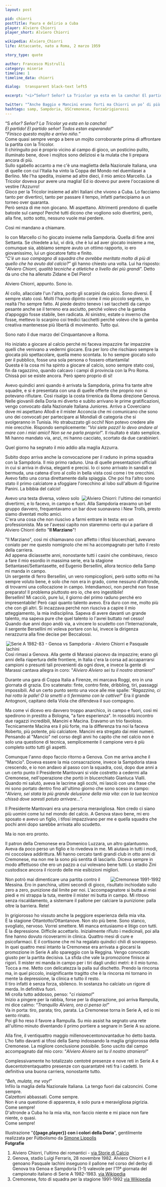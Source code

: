 ```yaml
---
layout: post

pid: chiorri
postTitle: Paura e delirio a Cuba
player: Alviero Chiorri
player_short: Alviero Chiorri

wikipedia: Alviero_Chiorri
life: Attaccante, nato a Roma, 2 marzo 1959

story_type: quote

author: Francesco Mistrulli
category: miserie
timeline: 1
timeline_data: chiorri

dialog:  transparent black-text left5

excerpt: "<i>“Señor? Señor? La Tricolor ya esta en la cancha! El partido! El partido señor! Todos estan esperando!”<br/>“Finisco questo mojito e arrivo niño.”</i>"

twitter: "“Anche Baggio e Mancini erano forti ma Chiorri un po’ di più. Nelle sue giocate c’era il poeta, l’artista e lo scultore e anche i tifosi se ne erano accorti.” (Renzo Ulivieri)"
hashtags: samp, Sampdoria, USCremonese, ForzaGrigiorossi
---
```

“S _eñor? Señor? La Tricolor ya esta en la cancha!  
El partido! El partido señor! Todos estan esperando!_”  
“_Finisco questo mojito e arrivo niño._”  
Come quasi sempre vengo a bere un mojito corroborante prima di affrontare la partita con la Tricolor.  
Il chiringuito poi è proprio vicino al campo di gioco, un posticino pulito, illuminato bene, dove i mojitos sono deliziosi e la mulata che li prepara ancora di più.  
Sullo sgabello accanto a me c'è una maglietta della Nazionale Italiana, una di quelle con cui l'Italia ha vinto la Coppa del Mondo nel duemilasei a Berlino. Me l'ha spedita, insieme ad altre dieci, il mio amico Marcello. La Tricolor doveva pur avere una maglia! Ed io dovevo pur avere l'occasione di vestire l'Azzurro!  
Gioco per la Tricolor insieme ad altri Italiani che vivono a Cuba. Lo facciamo tanto per divertirci, tanto per passare il tempo, infatti partecipiamo a un torneo over quaranta.  
Però senza di me non giocano. Mi aspettano. Altrimenti prendono di quelle batoste sul campo! Perché tutti dicono che vogliono solo divertirsi, però, alla fine, sotto sotto, nessuno vuole mai perdere.   

Così mi mandano a chiamare.

Io con Marcello ci ho giocato insieme nella Sampdoria. Quella di fine anni Settanta. Se chiedete a lui, vi dirà, che è lui ad aver giocato insieme a me, comunque sia, abbiamo sempre avuto un ottimo rapporto, io ero giovanissimo, lui un giocatore fatto e finito.  
“_C'è un suo compagno di squadra che avrebbe meritato molto di più di quello che ha avuto dal calcio?_” gli hanno chiesto una volta. Lui ha risposto: “_Alviero Chiorri, qualità tecniche e atletiche a livello dei più grandi_”. Detto da uno che ha allenato Zidane e Del Piero!  

Alviero Chiorri, appunto. Sono io.  

Al collo, allacciate l'un l'altra, porto gli scarpini da calcio. Sono diversi. È sempre stato così. Molti l'hanno dipinto come il mio piccolo segreto, in realtà l'ho sempre fatto. Al piede destro tenevo i sei tacchetti da campo pesante anche se il terreno era asciutto, perché volevo che la gamba d’appoggio fosse stabile, ben radicata. Al sinistro, estate o inverno che fosse, mettevo lo scarpino coi tredici tacchetti perché volevo che la gamba creativa mantenesse più libertà di movimento. Tutto qui.   

Sono nato il due marzo del Cinquantanove a Roma.

Ho iniziato a giocare al calcio perché mi faceva impazzire far impazzire quelli che venivano a vedermi giocare. Era per loro che rischiavo sempre la giocata più spettacolare, quella meno scontata. Io ho sempre giocato solo per il pubblico, fosse una sola persona o fossero ottantamila!  
Questa è la cosa mi ha spinto a giocare al calcio, sono sempre stato così, fin da ragazzino, quando calcavo i campi di provincia con la Pro Roma. Chissà poi se esiste ancora. Però spero proprio di sì!

Avevo quindici anni quando è arrivata la Sampdoria, prima fra tante altre squadre, e si è presentata con una di quelle offerte che proprio non si potevano rifiutare. Così risalgo la costa tirrenica da Roma direzione Genova.  
Nelle giovanili della Doria mi diverto e subito arrivano le prime gratificazioni, vengo convocato dalla Nazionale Italiana Juniores. Arrivo a Coverciano dove mi aspettano Allodi e il mister Acconcia che mi comunicano che sono uno dei convocati per partecipare ai Mondiali di categoria che si svolgeranno in Tunisia. Ho strabuzzato gli occhi! Non potevo credere alle mie orecchie. Rispondo semplicemente: “_Voi siete pazzi! Io devo andare al mare con i miei amici! Non se ne parla proprio!_". Il risultato è stato semplice. Mi hanno mandato via, anzi, mi hanno cacciato, scortato da due carabinieri.

Quel giorno ha segnato il mio addio alla maglia Azzurra.

Subito dopo arriva anche la convocazione per il raduno in prima squadra con la Sampdoria. Il mio primo raduno. Una di quelle presentazioni ufficiali in cui si arriva in divisa, eleganti e precisi. Io ci sono arrivato in sandali e bermuda, una catena d'oro al collo in bella vista così come i tre orecchini. Avevo fatto una corsa direttamente dalla spiaggia.
Che poi fra l'altro sono stato il primo calciatore a sfoggiare l'orecchino al lobo sull'album di figurine Panini. La bibbia del calcio!

<img class="responsive-img border w100 margin-1em" src="https://www.storiedicalcio.altervista.org/images/Chiorri_Sampdoria.jpg" alt="Alviero Chiorri: l'ultimo dei romantici" align="right">


Avevo una testa diversa, volevo solo divertirmi, e lo facevo, in campo e fuori. Alla Sampdoria eravamo un bel gruppo davvero, frequentavamo un bar dove suonavano i New Trolls, presto siamo diventati molto amici.   
C'era una cosa che non riuscivo a farmi entrare in testa: ero un professionista. Ma se l'avessi capito non staremmo certo qui a parlare di Alviero Chiorri detto "__Il Marziano__"!  

"Il Marziano", così mi chiamavano con affetto i tifosi blucerchiati, avevano coniato per me questo nomignolo che mi ha accompagnato per tutto il resto della carriera.  
Ad appena diciassette anni, nonostante tutti i casini che combinavo, riesco a fare il mio esordio in massima serie, era la stagione Settantasei/Settantasette, ed Eugenio Bersellini, allora tecnico della Samp mi manda in campo.   
Un sergente di ferro Bersellini, un vero rompicoglioni, però sotto sotto mi ha sempre voluto bene, è solo che non era in grado, come nessuno d'altronde, di trovarmi una collocazione in campo. Intendiamoci, non perché non fosse preparato! Il problema piuttosto ero io, che ero ingestibile!   
Bersellini! Mi cacciò, pure lui, il giorno del primo raduno perché ero impresentabile! Però capì quanto talento avevo. Era duro con me, molto più che con gli altri. Si incazzava perché non riusciva a capire il mio atteggiamento, la mia indisciplina. Sapeva di avere davanti un grande talento, ma sapeva pure che quel talento io l'avrei buttato nel cesso!
Quando due anni dopo andò via, a vincere lo scudetto con l'Internazionale, il sergente Bersellini mi voleva portare con lui, invece la dirigenza nerazzurra alla fine decise per Beccalossi.

<img class="responsive-img border w100 margin-1em" src="{{site.baseurl}}/assets/pics/{{page.pid}}/678px-Serie_A_1982-83_-_Genoa_vs_Sampdoria_-_Alviero_Chiorri_e_Pasquale_Iachini.jpg" alt="Serie A 1982-83 - Genoa vs Sampdoria - Alviero Chiorri e Pasquale Iachini" align="right">

Così rimasi a Genova. Alla gente di Marassi piacevo da impazzire; erano gli anni della riapertura delle frontiere, in Italia c'era la corsa ad accaparrarsi campioni o presunti tali provenienti da ogni dove, e invece la gente di Marassi cantava allegra in coro: "_Alviero Alviero sei tu il nostro straniero!_"  

Durante una gara di Coppa Italia a Firenze, mi marcava Roggi, ero in una giornata di grazia. Ero scatenato: finte, contro finte, dribbling, tiri, passaggi impossibili. Ad un certo punto sento una voce alle mie spalle: “_Ragazzino, ci hai rotto le palle! O la smetti o ti fermiamo con le cattive!_" Era il grande Antognoni, capitano della Viola che difendeva il suo compagno.

Ma come vi dicevo ero davvero troppo anarchico, in campo e fuori, così mi spedirono in prestito a Bologna, "a fare esperienza". In rossoblù incontro due ragazzi incredibili, Mancini e Macina. Eravamo un trio favoloso. Tecnicamente Macina era il più forte, ma la differenza tra noi la faceva Roberto, più potente, più calciatore. Mancini era stregato dai miei numeri. Pensando al "Mancio" nel corso degli anni ho capito che nel calcio non è solo una questione di tecnica, semplicemente il campione vero è più completo sotto tutti gli aspetti.

Comunque l'anno dopo faccio ritorno a Genova. Con me arriva anche il "Mancio". Doveva essere la mia consacrazione, invece la Sampdoria stava crescendo, e io non andavo al passo con la squadra, così, dopo due anni a un certo punto il Presidente Mantovani si vide costretto a cedermi alla Cremonese, nell'operazione che portò in blucerchiato Gianluca Vialli. Quando mi salutò, aveva le lacrime agli occhi, mi lasciò con una frase che mi sono portato dentro fino all'ultimo giorno che sono sceso in campo: “_Alviero, sei stata la più grande delusione della mia vita: con la tua tecnica chissà dove saresti potuto arrivare…_”.

Il Presidente Mantovani era una persona meravigliosa. Non credo ci siano più uomini come lui nel mondo del calcio.
A Genova stavo bene, mi ero sposato e avevo un figlio, i tifosi impazzivano per me e quella squadra che pochi anni dopo sarebbe arrivata allo scudetto.

Ma io non ero pronto.

Il patron della Cremonese era Domenico Luzzara, un altro galantuomo. Aveva da poco perso un figlio e lo rivedeva in me. Mi aiutava in tutti i modi, mi coccolava addirittura. Mi hanno cercato tanti grandi club in otto anni di Cremonese, ma non me la sono più sentita di lasciarlo. Diceva sempre in modo affettuoso che ero un pazzo a cui volevano bene tutti.
Lo stadio Zini custodisce ancora il ricordo delle mie esibizioni migliori.  

<img class="responsive-img border w100 margin-1em" src="{{site.baseurl}}/assets/pics/{{page.pid}}/Cremonese_1991_1992.png" alt="Cremonese 1991-1992" align="right">

Non potrò mai dimenticare una partita contro il Messina. Ero in panchina, ultimi secondi di gioco, risultato inchiodato sullo zero a zero, punizione dal limite per noi. L'accompagnatore si butta ai miei piedi e mi strappa la tuta, mentre il mister mi butta in campo. Mi ritrovo senza riscaldamento, a sistemare il pallone per calciare la punizione: palla oltre la barriera. Rete!  

In grigiorosso ho vissuto anche la peggiore esperienza della mia vita.   
È la stagione Ottantotto/Ottantanove. Non sto più bene. Sono stanco, svogliato, nervoso. Vorrei smettere. Mi manca entusiasmo e litigo con tutti.  
È la depressione. Difficile accettarlo. Inizialmente rifiuto i medicinali, poi alla fine hanno dovuto ricoverarmi in clinica. Quattro mesi di cure e psicofarmaci. E il cortisone che mi ha regalato quindici chili di sovrappeso.  
In quei quattro mesi intanto la Cremonese era arrivata a giocarsi la promozione in Serie A allo spareggio con la Reggina.
Vengo convocato giusto per la partita decisiva. La sfida che vale la promozione finisce ai rigori. Il mister mi manda in campo per i tiri dagli undici metri: è il mio turno. Tocca a me. Metto con delicatezza la palla sul dischetto. Prendo la rincorsa ma, in quel piccolo, insignificante tragitto che è la rincorsa mi tornano in mente la depressione, la clinica e tutto il resto.  
Il tiro infatti è senza forza, sbilenco. In sostanza ho calciato un rigore di merda. In definitiva fuori.  
Mi crolla tutto addosso, penso: "_ci risiamo!_"  
Inizio a pingere per la rabbia, forse per la disperazione, poi arriva Rampulla, mi dice calmo: “_Tranquillo Alviero, ora ci penso io!_”  
Va in porta: tiro, parata; tiro, parata. La Cremonese torna in Serie A, ed io mi sento rinato.  
Poi gli ho reso il favore a Rampulla. Su mio assist ha segnato una rete all'ultimo minuto diventando il primo portiere a segnare in Serie A su azione.

Alla fine, il ventiquattro maggio millenovecentonovantadue ho detto basta. L'ho fatto davanti ai tifosi della Samp indossando la maglia grigiorossa della Cremonese. La migliore conclusione possibile. Sono uscito dal campo accompagnato dal mio coro: “_Alviero Alviero sei tu il nostro straniero!_”

Complessivamente ho totalizzato centotré presenze e nove reti in Serie A e duecentotrentaquattro presenze con quarantatré reti fra i cadetti. In definitiva una buona carriera, nonostante tutto.

“_Beh, mulata, me voy!_”   
Infilo la maglia della Nazionale Italiana. La tengo fuori dai calzoncini. Come sempre.  
Calzettoni abbassati. Come sempre.   
Non è una questione di apparenza, è solo pura e meravigliosa pigrizia.   
Come sempre!  
D'altronde a Cuba ho la mia vita, non faccio niente e mi piace non fare niente, o quasi.  
Come sempre!  

<div class="post-disclaimer">
Illustrazione "<b>{{page.player}} con i colori della Doria</b>", gentilmente realizzata per Fútbolismo da <a title="Simone Lippolis" href="https://www.instagram.com/taxiguerrilla/" target="_blank">Simone Lippolis</a>
</div>

<div class="post-disclaimer">
    <b>Fotgrafie</b><br/>
    <ol>
    <li>Alviero Chiorri, l'ultimo dei romantici -
<a href="https://storiedicalcio.altervista.org/blog/alviero-chiorri.html" target="_blank">via Storie di Calcio</a></li>
    <li>Genova, stadio Luigi Ferraris, 28 novembre 1982. Alviero Chiorri e il genoano Pasquale Iachini inseguono il pallone nel corso del derby di Genova tra Genoa e Sampdoria (1-1) valevole per l'11ª giornata del campionato italiano di Serie A 1982-1983. <a href="https://it.wikipedia.org/wiki/File:Serie_A_1982-83_-_Genoa_vs_Sampdoria_-_Alviero_Chiorri_e_Pasquale_Iachini.jpg" target="_blank">via Wikipedia</a></li>
    <li>Cremonese, foto di squadra per la stagione 1991-1992
<a href="https://it.wikipedia.org/wiki/File:Cremonese_1991_1992.png" target="_blank">via Wikipedia</a></li>
    </ol>
</div>



<script>

    var chiorri=[
                    {
                        type:"birth",
                        category:"event",
                        timestamps:[new Date(1959,3-1,2)],
                        text:{
                            body:"Il 2 Marzo 1959, nasce a Roma <i>il Marziano</i>  Alviero Chiorri",
                            link:null
                        }
                    },
                    {
                        type:"club",
                        category:"range",
                        timestamps:[1976,1981],
                        team:"Sampdoria",
                        text:{
                            body:"Inizia la sua carriera nella Sampdoria. In tutto colleziona 115 presenze, segnando 29 reti.",
                            link:null
                        }
                    },
                    {
                        type:"club",
                        category:"range",
                        timestamps:[1981,1982],
                        team:"Bologna",
                        text:{
                            body:"Breve parentesi in prestito al Bologna dove segna 3 reti durante sole 13 partite.",
                            link:null
                        }
                    },
                    {
                        type:"club",
                        category:"range",
                        timestamps:[1982,1984],
                        team:"Sampdoria",
                        text:{
                            body:"Torna alla Sampdoria per la stagione 1982-83, soffre il dualismo col suo erede designato Roberto Mancini e progressivamente viene relegato in panchina (1 rete in 33 presenze complessive in due stagioni)",
                            link:null
                        }
                    },
                    {
                        type:"club",
                        category:"range",
                        timestamps:[1984,1992],
                        team:"Cremonese",
                        text:{
                            body:"Nell'estate 1984 passa alla Cremonese, all'interno dell'affare che portò Gianluca Vialli alla Samp. Resta fino a fine carriera per otto stagioni, conquistando due promozioni in Serie A nel 1988-89 e 1990-91, prima di chiudere con il calcio professionistico nel 1992, proprio dopo l'ultima giornata di campionato contro la sua amata Sampdoria",
                            link:null
                        }
                    },
                    {
                        type:"history",
                        category:"event",
                        timestamps:[new Date(1978,3-1,16)],
                        text:{
                            body:"<b>Il sequestro Moro</b><br/>Il cadavere di Aldo Moro (presidente della Democrazia Cristiana) fu ritrovato a Roma il 9 maggio 1978, nel bagagliaio di una Renault 4 rossa parcheggiata in via Caetani, una traversa di via delle Botteghe Oscure, distante circa 150 metri sia dalla sede nazionale del Partito Comunista Italiano che da Piazza del Gesù, sede nazionale della Democrazia Cristiana.",
                            link:"https://it.wikipedia.org/wiki/Caso_Moro"
                        }
                    },
                    {
                        type:"history",
                        category:"event",
                        timestamps:[new Date(1982,7-1,11)],
                        text:{
                            body:"<b>Campionato mondiale di calcio 1982</b><br/>La nazionale italiana di calcio si laurea campione del mondo per la terza volta nella sua storia, sconfiggendo 3-1 la Germania Ovest nella finale di Madrid del 11 Luglio 1982.",
                            link:"https://it.wikipedia.org/wiki/Campionato_mondiale_di_calcio_1982"
                        }
                    },
                    {
                        type:"history",
                        category:"event",
                        timestamps:[new Date(1989,11-1,9)],
                        text:{

                            body:"9 Novembre 1989, cade il Muro di Berlino.<br/><br/>Il muro divise in due la città di Berlino per 28 anni, dal 13 agosto del 1961 fino al 9 novembre 1989, giorno in cui il governo tedesco-orientale decretò l'apertura delle frontiere con la repubblica federale.",
                            link:"http://it.wikipedia.org/wiki/Muro_di_Berlino"
                        }
                    },
                ];
</script>
